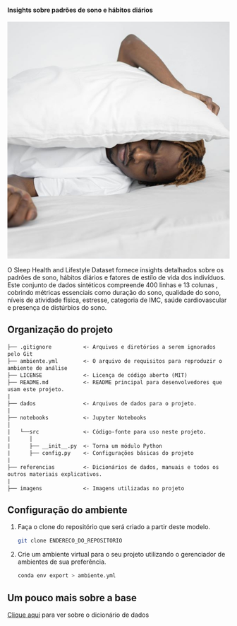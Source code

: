 #### Insights sobre padrões de sono e hábitos diários

![imagem](imagens/sono_pexels.jpg)

O Sleep Health and Lifestyle Dataset fornece insights detalhados sobre os padrões de sono, hábitos diários e fatores de estilo de vida dos indivíduos. Este conjunto de dados sintéticos compreende 400 linhas e 13 colunas , cobrindo métricas essenciais como duração do sono, qualidade do sono, níveis de atividade física, estresse, categoria de IMC, saúde cardiovascular e presença de distúrbios do sono.

## Organização do projeto

```
├── .gitignore          <- Arquivos e diretórios a serem ignorados pelo Git
├── ambiente.yml        <- O arquivo de requisitos para reproduzir o ambiente de análise
├── LICENSE             <- Licença de código aberto (MIT)
├── README.md           <- README principal para desenvolvedores que usam este projeto.
|
├── dados               <- Arquivos de dados para o projeto.
|
├── notebooks           <- Jupyter Notebooks
│
|   └──src              <- Código-fonte para uso neste projeto.
|      │
|      ├── __init__.py  <- Torna um módulo Python
|      ├── config.py    <- Configurações básicas do projeto
|
├── referencias         <- Dicionários de dados, manuais e todos os outros materiais explicativos.
|
├── imagens             <- Imagens utilizadas no projeto
```

## Configuração do ambiente

1. Faça o clone do repositório que será criado a partir deste modelo.

    ```bash
    git clone ENDERECO_DO_REPOSITORIO
    ```

2. Crie um ambiente virtual para o seu projeto utilizando o gerenciador de ambientes de sua preferência.

      ```bash
      conda env export > ambiente.yml
      ```

## Um pouco mais sobre a base

[Clique aqui](referencias/01_dicionario_de_dados.md) para ver sobre o dicionário de dados 
